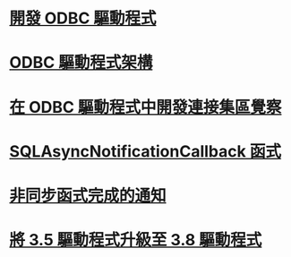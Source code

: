 # [開發 ODBC 驅動程式](developing-an-odbc-driver.md)
# [ODBC 驅動程式架構](odbc-driver-architecture.md)
# [在 ODBC 驅動程式中開發連接集區覺察](developing-connection-pool-awareness-in-an-odbc-driver.md)

# [SQLAsyncNotificationCallback 函式](sqlasyncnotificationcallback-function.md)
# [非同步函式完成的通知](notification-of-asynchronous-function-completion.md)

# [將 3.5 驅動程式升級至 3.8 驅動程式](upgrading-a-3-5-driver-to-a-3-8-driver.md)
